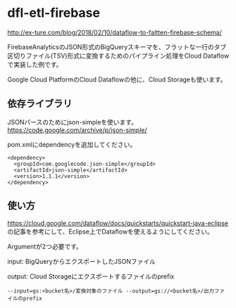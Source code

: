 # dfl-etl-firebase

http://ex-ture.com/blog/2018/02/10/dataflow-to-faltten-firebase-schema/

FirebaseAnalyticsのJSON形式のBigQueryスキーマを、フラットな一行のタブ区切りファイル(TSV)形式に変換するためのパイプライン処理をCloud Dataflowで実装した例です。

Google Cloud PlatformのCloud Dataflowの他に、Cloud Storageも使います。

## 依存ライブラリ
JSONパースのためにjson-simpleを使います。
https://code.google.com/archive/p/json-simple/

pom.xmlにdependencyを追加してください。

```
<dependency>
  <groupId>com.googlecode.json-simple</groupId>
  <artifactId>json-simple</artifactId>
  <version>1.1.1</version>
</dependency>
```

## 使い方
https://cloud.google.com/dataflow/docs/quickstarts/quickstart-java-eclipse
の記事を参考にして、Eclipse上でDataflowを使えるようにしてください。

Argumentが2つ必要です。

input: BigQueryからエクスポートしたJSONファイル

output: Cloud Storageにエクスポートするファイルのprefix


```
--input=gs:<bucket名>/変換対象のファイル --output=gs://<bucket名>/出力ファイルのprefix
```

